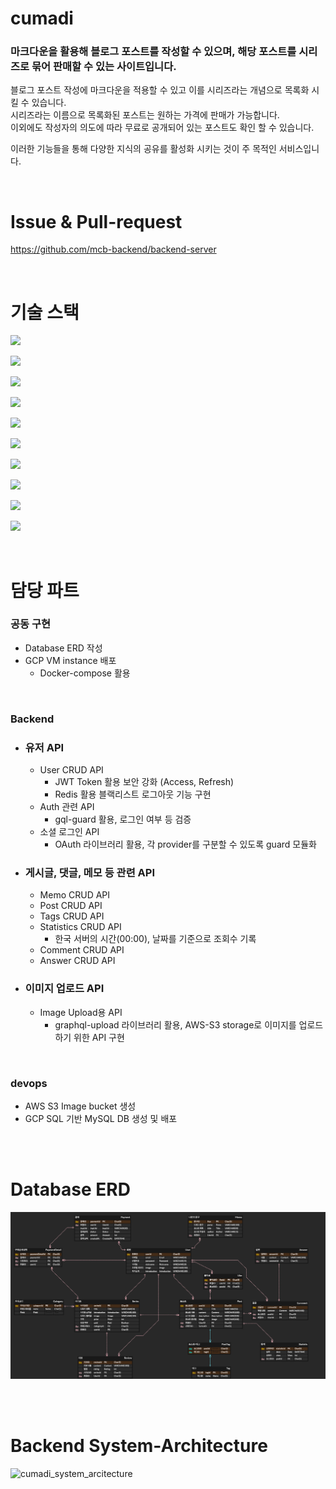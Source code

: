 # cumadi

### 마크다운을 활용해 블로그 포스트를 작성할 수 있으며, 해당 포스트를 시리즈로 묶어 판매할 수 있는 사이트입니다.

블로그 포스트 작성에 마크다운을 적용할 수 있고 이를 시리즈라는 개념으로 목록화 시킬 수 있습니다.
<br>
시리즈라는 이름으로 목록화된 포스트는 원하는 가격에 판매가 가능합니다.
<br>
이외에도 작성자의 의도에 따라 무료로 공개되어 있는 포스트도 확인 할 수 있습니다.

이러한 기능들을 통해 다양한 지식의 공유를 활성화 시키는 것이 주 목적인 서비스입니다.

<br>

# Issue & Pull-request

https://github.com/mcb-backend/backend-server

<br>

# 기술 스택

![](https://img.shields.io/badge/Back-Typescript-3178C6?style=for-the-badge&logo=Typescript)

![](https://img.shields.io/badge/Back-Node.Js-339933?style=for-the-badge&logo=Node.js)

![](https://img.shields.io/badge/Back-nestjs-DD0031?style=for-the-badge&logo=Nestjs&logoColor=DD0031)

![](https://img.shields.io/badge/Back-graphql-E10098?style=for-the-badge&logo=graphql&logoColor=E10098)

![](https://img.shields.io/badge/Back-TypeORM-E34F26?style=for-the-badge)

![](https://img.shields.io/badge/db-redis-CC342D?style=for-the-badge&logo=redis)

![](https://img.shields.io/badge/db-mysql-4479A1?style=for-the-badge&logo=mysql)

![](https://img.shields.io/badge/dev-aws-E95420?style=for-the-badge&logo=amazonaws&logoColor=E95420)

![](https://img.shields.io/badge/dev-GCP-4285F4?style=for-the-badge&logo=googlecloud)

![](https://img.shields.io/badge/dev-docker_compose-2496ED?style=for-the-badge&logo=docker)

<br>

# 담당 파트

### 공동 구현<br>

- Database ERD 작성<br>
- GCP VM instance 배포<br>
  - Docker-compose 활용<br>

<br>

### Backend<br>

- ### 유저 API

  - User CRUD API<br>
    - JWT Token 활용 보안 강화 (Access, Refresh)<br>
    - Redis 활용 블랙리스트 로그아웃 기능 구현<br>
  - Auth 관련 API
    - gql-guard 활용, 로그인 여부 등 검증
  - 소셜 로그인 API
    - OAuth 라이브러리 활용, 각 provider를 구분할 수 있도록 guard 모듈화

- ### 게시글, 댓글, 메모 등 관련 API

  - Memo CRUD API<br>
  - Post CRUD API<br>
  - Tags CRUD API<br>
  - Statistics CRUD API<br>
    - 한국 서버의 시간(00:00), 날짜를 기준으로 조회수 기록
  - Comment CRUD API<br>
  - Answer CRUD API

- ### 이미지 업로드 API
  - Image Upload용 API<br>
    - graphql-upload 라이브러리 활용, AWS-S3 storage로 이미지를 업로드하기 위한 API 구현

<br>

### devops<br>

- AWS S3 Image bucket 생성<br>
- GCP SQL 기반 MySQL DB 생성 및 배포

<br><br>

# Database ERD

![cumadi_ERD](https://github.com/otter9459/backend-server/blob/main/public/cumadi_ERD.png?raw=true)

<br><br>

# Backend System-Architecture

![cumadi_system_arcitecture](https://github.com/otter9459/backend-server/blob/main/public/%E2%80%8Ecumadi_system_arcitecture.png?raw=true)
